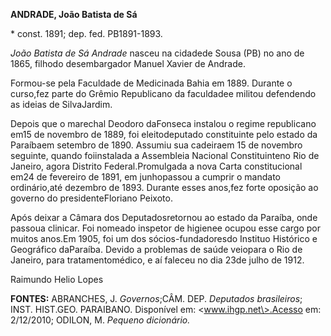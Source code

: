 **ANDRADE, João Batista de Sá**

\* const. 1891; dep. fed. PB1891-1893.

*João Batista de Sá Andrade* nasceu na cidadede Sousa (PB) no ano de
1865, filhodo desembargador Manuel Xavier de Andrade.

Formou-se pela Faculdade de Medicinada Bahia em 1889. Durante o
curso,fez parte do Grêmio Republicano da faculdadee militou defendendo
as ideias de SilvaJardim.

Depois que o marechal Deodoro daFonseca instalou o regime republicano
em15 de novembro de 1889, foi eleitodeputado constituinte pelo estado da
Paraíbaem setembro de 1890. Assumiu sua cadeiraem 15 de novembro
seguinte, quando foiinstalada a Assembleia Nacional Constituinteno Rio
de Janeiro, agora Distrito Federal.Promulgada a nova Carta
constitucional em24 de fevereiro de 1891, em junhopassou a cumprir o
mandato ordinário,até dezembro de 1893. Durante esses anos,fez forte
oposição ao governo do presidenteFloriano Peixoto.

Após deixar a Câmara dos Deputadosretornou ao estado da Paraíba, onde
passoua clinicar. Foi nomeado inspetor de higienee ocupou esse cargo por
muitos anos.Em 1905, foi um dos sócios-fundadoresdo Instituo Histórico e
Geográfico daParaíba. Devido a problemas de saúde veiopara o Rio de
Janeiro, para tratamentomédico, e aí faleceu no dia 23de julho de 1912.

Raimundo Helio Lopes

**FONTES:** ABRANCHES, J. *Governos*;CÂM. DEP. *Deputados brasileiros*;
INST. HIST.GEO. PARAIBANO. Disponível em: \<www.ihgp.net\>.Acesso em:
2/12/2010; ODILON, M. *Pequeno dicionário.*
